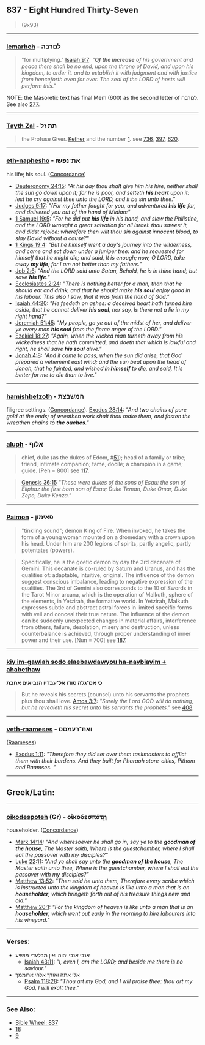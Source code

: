 ## 837 - Eight Hundred Thirty-Seven
> (9x93)

---

### [lemarbeh](/keys/LMfRBH) - לםרבה
> "for multiplying." [Isaiah 9:7](https://biblehub.com/isaiah/9-7.htm): *"**Of the increase** of his government and peace there shall be no end, upon the throne of David, and upon his kingdom, to order it, and to establish it with judgment and with justice from henceforth even for ever. The zeal of the LORD of hosts will perform this."*

NOTE: the Masoretic text has final Mem (600) as the second letter of לםרבה. See also [277](277).

---

### [Tayth Zal](/keys/ThTh.ZL) - תת זל
> the Profuse Giver. [Kether](/keys/KThR) and the number [1](1). see [736](736), [397](397), [620](620).

---

### [eth-naphesho](/keys/ATh-NPShV) - את־נפשו
his life; his soul. ([Concordance](https://biblehub.com/hebrew/nafsho_5315.htm))

- [Deuteronomy 24:15](https://biblehub.com/deuteronomy/24-15.htm): *"At his day thou shalt give him his hire, neither shall the sun go down upon it; for he is poor, and setteth **his heart** upon it: lest he cry against thee unto the LORD, and it be sin unto thee."*
- [Judges 9:17](https://biblehub.com/judges/9-17.htm): *"(For my father fought for you, and adventured **his life** far, and delivered you out of the hand of Midian:"*
- [1 Samuel 19:5](https://biblehub.com/1_samuel/19-5.htm): *"For he did put **his life** in his hand, and slew the Philistine, and the LORD wrought a great salvation for all Israel: thou sawest it, and didst rejoice: wherefore then wilt thou sin against innocent blood, to slay David without a cause?"*
- [1 Kings 19:4](https://biblehub.com/1_kings/19-4.htm): *"But he himself went a day's journey into the wilderness, and came and sat down under a juniper tree: and he requested for himself that he might die; and said, It is enough; now, O LORD, take away **my life**; for I am not better than my fathers."*
- [Job 2:6](https://biblehub.com/job/2-6.htm): *"And the LORD said unto Satan, Behold, he is in thine hand; but save **his life**."*
- [Ecclesiastes 2:24](https://biblehub.com/ecclesiastes/2-24.htm): *"There is nothing better for a man, than that he should eat and drink, and that he should make **his soul** enjoy good in his labour. This also I saw, that it was from the hand of God."*
- [Isaiah 44:20](https://biblehub.com/isaiah/44-20.htm): *"He feedeth on ashes: a deceived heart hath turned him aside, that he cannot deliver **his soul**, nor say, Is there not a lie in my right hand?"*
- [Jeremiah 51:45](https://biblehub.com/jeremiah/51-45.htm): *"My people, go ye out of the midst of her, and deliver ye every man **his soul** from the fierce anger of the LORD."*
- [Ezekiel 18:27](https://biblehub.com/ezekiel/18-27.htm): *"Again, when the wicked man turneth away from his wickedness that he hath committed, and doeth that which is lawful and right, he shall save **his soul** alive."*
- [Jonah 4:8](https://biblehub.com/jonah/4-8.htm): *"And it came to pass, when the sun did arise, that God prepared a vehement east wind; and the sun beat upon the head of Jonah, that he fainted, and wished **in himself** to die, and said, It is better for me to die than to live."*

---

### [hamishbetzoth](/keys/HMShBTzTh) - המשבצת
filigree settings. ([Concordance](https://biblehub.com/hebrew/hammishbetzot_4865.htm)). [Exodus 28:14](https://biblehub.com/exodus/28-14.htm): *"And two chains of pure gold at the ends; of wreathen work shalt thou make them, and fasten the wreathen chains to **the ouches**."*

---

### [aluph](/keys/ALVPf) - אלוף
> chief, duke (as the dukes of Edom, #[51](51)); head of a family or tribe; friend, intimate companion; tame, docile; a champion in a game; guide. [Peh = 800] see [117](117).

> [Genesis 36:15](http://biblehub.com/genesis/36-15.htm) *"These were dukes of the sons of Esau: the son of Eliphaz the first born son of Esau; Duke Teman, Duke Omar, Duke Zepo, Duke Kenza."*

---

### [Paimon](/keys/PAIMVNf) - פאימון
> "tinkling sound"; demon King of Fire. When invoked, he takes the form of a young woman mounted on a dromedary with a crown upon his head. Under him are 200 legions of spirits, partly angelic, partly potentates (powers).

> Specifically, he is the goetic demon by day the 3rd decanate of Gemini. This decanate is co-ruled by Saturn and Uranus, and has the qualities of: adaptable, intuitive, original. The influence of the demon suggest conscious imbalance, leading to negative expression of the qualities. The 3rd of Gemini also corresponds to the 10 of Swords in the Tarot Minor arcana, which is the operation of Malkuth, sphere of the elements, in Yetzirah, the formative world. In Yetzirah, Malkuth expresses subtle and abstract astral forces in limited specific forms with veil and conceal their true nature. The influence of the demon can be suddenly unexpected changes in material affairs, interference from others, failure, desolation, misery and destruction, unless counterbalance is achieved, through proper understanding of inner power and their use. [Nun = 700] see [187](187).

---

### [kiy im-gawlah sodo elaebawdawyou ha-naybiayim + ahabethaw](/keys/KI.AM-GLH.SVDV.AL-OBDIV.HNBIAIM.AChBTh)
**כי אם־גלה סודו אל־עבדיו הנביאים אחבת**

> But he reveals his secrets (counsel) unto his servants the prophets plus thou shall love. [Amos 3:7](https://biblehub.com/amos/3-7.htm): *"Surely the Lord GOD will do nothing, but he revealeth his secret unto his servants the prophets."* see [408](408).

---

### [veth-raameses](/keys/VATh-ROMSS) - ואת־רעמסס

([Raameses](https://biblehub.com/hebrew/7486.htm))

- [Exodus 1:11](https://biblehub.com/exodus/1-11.htm): _"Therefore they did set over them taskmasters to afflict them with their burdens. And they built for Pharaoh store-cities, Pithom and Raamses.	"_

---

## Greek/Latin:

---

### [oikodespoteh](/greek?word=oikodespoThi) (Gr) - οἰκοδεσπότῃ
householder. ([Concordance](https://biblehub.com/greek/oikodespote__3617.htm))

- [Mark 14:14](https://biblehub.com/mark/14-14.htm): *"And wheresoever he shall go in, say ye to the **goodman of the house**, The Master saith, Where is the guestchamber, where I shall eat the passover with my disciples?"*
- [Luke 22:11](https://biblehub.com/luke/22-11.htm): *"And ye shall say unto the **goodman of the house**, The Master saith unto thee, Where is the guestchamber, where I shall eat the passover with my disciples?"*
- [Matthew 13:52](https://biblehub.com/matthew/13-52.htm): *"Then said he unto them, Therefore every scribe which is instructed unto the kingdom of heaven is like unto a man that is an **householder**, which bringeth forth out of his treasure things new and old."*
- [Matthew 20:1](https://biblehub.com/matthew/20-1.htm): *"For the kingdom of heaven is like unto a man that is an **householder**, which went out early in the morning to hire labourers into his vineyard."*

---

### Verses:

- אנכי אנכי יהוה ואין מבלעדי מושיע׃
  - [Isaiah 43:11](http://biblehub.com/isaiah/43-11.htm): *"I, even I, am the LORD; and beside me there is no saviour."*
- אלי אתה ואודך אלהי ארוממך׃
  - [Psalm 118:28](https://biblehub.com/psalms/118-28.htm): *"Thou art my God, and I will praise thee: thou art my God, I will exalt thee."*

---

### See Also:

- [Bible Wheel: 837](https://www.biblewheel.com//GR/GR_Database.php?SearchBy_Gematria=837)
- [18](18)
- [9](9)
